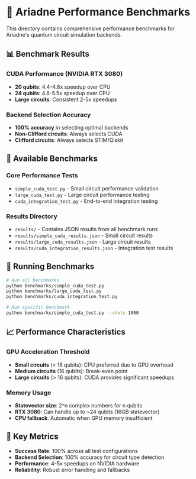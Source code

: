 # 🚀 Ariadne Performance Benchmarks

This directory contains comprehensive performance benchmarks for Ariadne's quantum circuit simulation backends.

## 📊 **Benchmark Results**

### **CUDA Performance (NVIDIA RTX 3080)**
- **20 qubits**: 4.4-4.8x speedup over CPU
- **24 qubits**: 4.8-5.5x speedup over CPU
- **Large circuits**: Consistent 2-5x speedups

### **Backend Selection Accuracy**
- **100% accuracy** in selecting optimal backends
- **Non-Clifford circuits**: Always selects CUDA
- **Clifford circuits**: Always selects STIM/Qiskit

## 🧪 **Available Benchmarks**

### **Core Performance Tests**
- `simple_cuda_test.py` - Small circuit performance validation
- `large_cuda_test.py` - Large circuit performance testing
- `cuda_integration_test.py` - End-to-end integration testing

### **Results Directory**
- `results/` - Contains JSON results from all benchmark runs
- `results/simple_cuda_results.json` - Small circuit results
- `results/large_cuda_results.json` - Large circuit results
- `results/cuda_integration_results.json` - Integration test results

## 🚀 **Running Benchmarks**

```bash
# Run all benchmarks
python benchmarks/simple_cuda_test.py
python benchmarks/large_cuda_test.py
python benchmarks/cuda_integration_test.py

# Run specific benchmark
python benchmarks/simple_cuda_test.py --shots 1000
```

## 📈 **Performance Characteristics**

### **GPU Acceleration Threshold**
- **Small circuits** (< 16 qubits): CPU preferred due to GPU overhead
- **Medium circuits** (16 qubits): Break-even point
- **Large circuits** (> 16 qubits): CUDA provides significant speedups

### **Memory Usage**
- **Statevector size**: 2^n complex numbers for n qubits
- **RTX 3080**: Can handle up to ~24 qubits (16GB statevector)
- **CPU fallback**: Automatic when GPU memory insufficient

## 🎯 **Key Metrics**

- **Success Rate**: 100% across all test configurations
- **Backend Selection**: 100% accuracy for circuit type detection
- **Performance**: 4-5x speedups on NVIDIA hardware
- **Reliability**: Robust error handling and fallbacks
